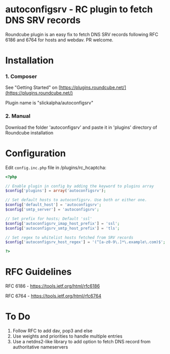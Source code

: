 # autoconfigsrv - RC plugin to fetch DNS SRV records

Roundcube plugin is an easy fix to fetch DNS SRV records following RFC 6186 and 6764 for hosts and webdav. PR welcome.


# Installation

### 1. Composer ###

See "Getting Started" on [https://plugins.roundcube.net/](https://plugins.roundcube.net/)

Plugin name is "slickalpha/autoconfigsrv"

### 2. Manual ###

Download the folder 'autoconfigsrv' and paste it in 'plugins' directory of Roundcube installation


# Configuration

Edit `config.inc.php` file in <Your-roundcube-install-basepath>/plugins/rc_hcaptcha:

```php
<?php

// Enable plugin in config by adding the keyword to plugins array
$config['plugins'] = array('autoconfigsrv');

// Set default hosts to autoconfigsrv. Use both or either one.
$config['default_host'] = 'autoconfigsrv';
$config['smtp_server'] = 'autoconfigsrv';

// Set prefix for hosts; Default 'ssl'
$config['autoconfigsrv_imap_host_prefix'] = 'ssl';
$config['autoconfigsrv_smtp_host_prefix'] = 'tls';

// Set regex to whitelist hosts fetched from SRV records
$config['autoconfigsrv_host_regex'] = '(^[a-z0-9\.]*\.example\.com)$';

?>
```


# RFC Guidelines

RFC 6186 - https://tools.ietf.org/html/rfc6186

RFC 6764 - https://tools.ietf.org/html/rfc6764


# To Do

1. Follow RFC to add dav, pop3 and else
2. Use weights and priorities to handle multiple entries
3. Use a netdns2-like library to add option to fetch DNS record from authoritative nameservers
